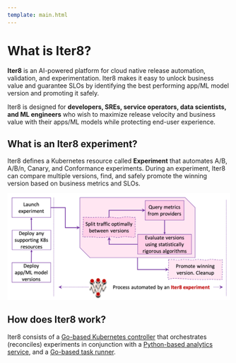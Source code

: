 ```yaml
---
template: main.html
---
```


# What is Iter8?

**Iter8** is an AI-powered platform for cloud native release automation, validation, and experimentation. Iter8 makes it easy to unlock business value and guarantee SLOs by identifying the best performing app/ML model version and promoting it safely.

Iter8 is designed for **developers, SREs, service operators, data scientists, and ML engineers** who wish to maximize release velocity and business value with their apps/ML models while protecting end-user experience.

## What is an Iter8 experiment?
Iter8 defines a Kubernetes resource called **Experiment** that automates A/B, A/B/n, Canary, and Conformance experiments. During an experiment, Iter8 can compare multiple versions, find,  and safely promote the winning version based on business metrics and SLOs.

![Process automated by an Iter8 experiment](../images/whatisiter8.png)

## How does Iter8 work?

Iter8 consists of a [Go-based Kubernetes controller](https://github.com/iter8-tools/etc3) that orchestrates (reconciles) experiments in conjunction with a [Python-based analytics service](https://github.com/iter8-tools/iter8-analytics), and a [Go-based task runner](https://github.com/iter8-tools/handler).
